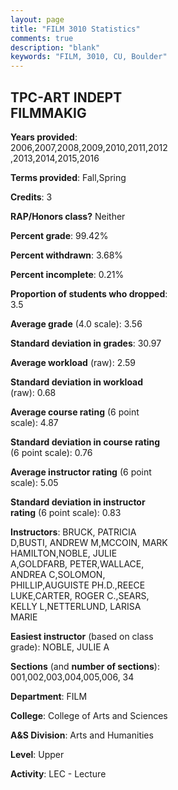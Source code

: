 ```yaml
---
layout: page
title: "FILM 3010 Statistics"
comments: true
description: "blank"
keywords: "FILM, 3010, CU, Boulder"
--- 
```

<head>
<script src="https://ajax.googleapis.com/ajax/libs/jquery/2.1.3/jquery.min.js"></script>
<script src="https://dl.dropboxusercontent.com/s/pc42nxpaw1ea4o9/highcharts.js?dl=0"></script>
<!-- <script src="../assets/js/highcharts.js"></script> -->
<style type="text/css">@font-face {
	font-family: "Bebas Neue";
	src: url(https://www.filehosting.org/file/details/544349/BebasNeue%20Regular.otf) format("opentype");
	}
	h1.Bebas { 
		font-family: "Bebas Neue", Verdana, Tahoma;
	}
</style>
</head>
<body>
	<div id="container" style="float: right; width: 45%; height: 88%; margin-left: 2.5%; margin-right: 2.5%;"></div>
	<script language="JavaScript">
		$(document).ready(function() {
		var chart = {type: 'column'};
		var title = {text: 'Grade Distribution'};
		var xAxis = {categories: ['A','B','C','D','F'],crosshair: true};
		var yAxis = {min: 0,title: {text: 'Percentage'}};
		var tooltip = {headerFormat: '<center><b><span style="font-size:20px">{point.key}</span></b></center>',
		               pointFormat: '<td style="padding:0"><b>{point.y:.1f}%</b></td>',
		               footerFormat: '</table>',shared: true,useHTML: true};
		var plotOptions = {column: {pointPadding: 0.0,borderWidth: 0}};  
		var credits = {enabled: false};var series= [{name: 'Percent',data: [66.53,26.77,5.48,1.01,0.2,]}];
		var json = {};
		json.chart = chart;
		json.title = title;
		json.tooltip = tooltip;
		json.xAxis = xAxis;
		json.yAxis = yAxis;  
		json.series = series;
		json.plotOptions = plotOptions;  
		json.credits = credits;
		$('#container').highcharts(json);
	});
	</script>
</body>
			   
## TPC-ART INDEPT FILMMAKIG

**Years provided**: 2006,2007,2008,2009,2010,2011,2012,2013,2014,2015,2016

**Terms provided**: Fall,Spring

**Credits**: 3

**RAP/Honors class?** Neither

**Percent grade**: 99.42%

**Percent withdrawn**: 3.68%

**Percent incomplete**: 0.21%

**Proportion of students who dropped**: 3.5

**Average grade** (4.0 scale): 3.56

**Standard deviation in grades**: 30.97

**Average workload** (raw): 2.59

**Standard deviation in workload** (raw): 0.68

**Average course rating** (6 point scale): 4.87

**Standard deviation in course rating** (6 point scale): 0.76

**Average instructor rating** (6 point scale): 5.05

**Standard deviation in instructor rating** (6 point scale): 0.83

**Instructors**: BRUCK, PATRICIA D,BUSTI, ANDREW M,MCCOIN, MARK HAMILTON,NOBLE, JULIE A,GOLDFARB, PETER,WALLACE, ANDREA C,SOLOMON, PHILLIP,AUGUISTE PH.D.,REECE LUKE,CARTER, ROGER C.,SEARS, KELLY L,NETTERLUND, LARISA MARIE

**Easiest instructor** (based on class grade): NOBLE, JULIE A

**Sections** (and **number of sections**): 001,002,003,004,005,006, 34

**Department**: FILM

**College**: College of Arts and Sciences

**A&S Division**: Arts and Humanities

**Level**: Upper

**Activity**: LEC - Lecture